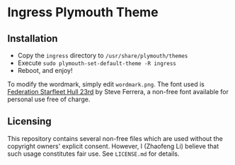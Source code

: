 # Ingress Plymouth Theme
## Installation
- Copy the `ingress` directory to `/usr/share/plymouth/themes`
- Execute `sudo plymouth-set-default-theme -R ingress`
- Reboot, and enjoy!

To modify the wordmark, simply edit `wordmark.png`. The font used is [Federation Starfleet Hull 23rd](http://www.dafont.com/federation-starflee.font) by Steve Ferrera, a non-free font available for personal use free of charge.

## Licensing
This repository contains several non-free files which are used without the copyright owners' explicit consent. However, I (Zhaofeng Li) believe that such usage constitutes fair use. See `LICENSE.md` for details.

